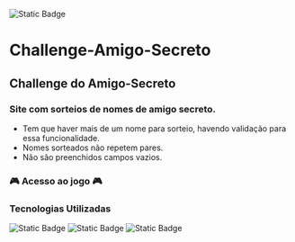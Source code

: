 ![Static Badge](https://img.shields.io/badge/status-completo-green?style=flat)

# Challenge-Amigo-Secreto

## Challenge do Amigo-Secreto
### Site com sorteios de nomes de amigo secreto.

- Tem que haver mais de um nome para sorteio, havendo validação para essa funcionalidade.
- Nomes sorteados não repetem pares.
- Não são preenchidos campos vazios.

### 🎮 Acesso ao jogo 🎮


### Tecnologias Utilizadas
![Static Badge](https://img.shields.io/badge/JavaScript-yellow?style=flat) ![Static Badge](https://img.shields.io/badge/CSS-blue?style=flat) ![Static Badge](https://img.shields.io/badge/HTML-orange?style=flat)
